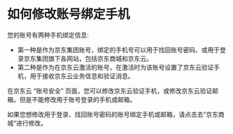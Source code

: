 # 如何修改账号绑定手机
您的账号有两种手机绑定信息:
 - 第一种是作为京东集团账号，绑定的手机号可以用于找回账号密码、或用于登录京东集团旗下各网站，包括京东商城和京东云。
 - 第二种是作为在京东云激活的账号，在激活时为该账号设置了京东云验证手机，用于接收京东云业务信息和验证消息。

在京东云 “账号安全” 页面，您可以修改京东云验证手机，或修改京东云验证邮箱。但是不能修改用于账号登录的手机或邮箱。

如果您想修改用于登录、找回账号密码的账号绑定手机或邮箱，请点击去“京东商城”进行修改。
